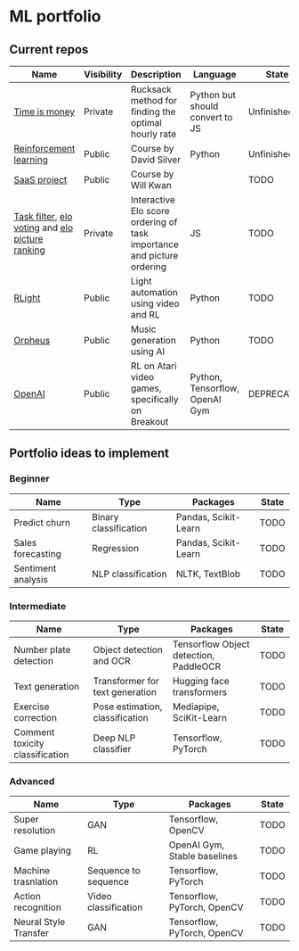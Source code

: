 # ML portfolio
## Current repos
| Name | Visibility | Description | Language | State |
| --- | --- | --- | --- | --- |
| [Time is money](https://github.com/csongorpilinszkinagy/time-is-money) | Private | Rucksack method for finding the optimal hourly rate | Python but should convert to JS | Unfinished |
| [Reinforcement learning](https://github.com/csongorpilinszkinagy/reinforcement-learning) | Public | Course by David Silver | Python | Unfinished |
| [SaaS project](https://github.com/csongorpilinszkinagy/saas-project) | Public | Course by Will Kwan | | TODO |
| [Task filter](https://github.com/csongorpilinszkinagy/task-filter), [elo voting](https://github.com/csongorpilinszkinagy/elo_voting) and [elo picture ranking](https://github.com/csongorpilinszkinagy/elo_picture_ranking) | Private | Interactive Elo score ordering of task importance and picture ordering | JS | TODO |
| [RLight](https://github.com/csongorpilinszkinagy/RLight) | Public | Light automation using video and RL | Python | TODO |
| [Orpheus](https://github.com/csongorpilinszkinagy/orpheus) | Public | Music generation using AI | Python | TODO |
| [OpenAI](https://github.com/csongorpilinszkinagy/OpenAI) | Public | RL on Atari video games, specifically on Breakout | Python, Tensorflow, OpenAI Gym | DEPRECATED |

## Portfolio ideas to implement
### Beginner
| Name | Type | Packages | State |
| --- | --- | --- | --- |
| Predict churn | Binary classification | Pandas, Scikit-Learn | TODO |
| Sales forecasting | Regression | Pandas, Scikit-Learn | TODO |
| Sentiment analysis | NLP classification | NLTK, TextBlob | TODO |

### Intermediate
| Name | Type | Packages | State |
| --- | --- | --- | --- |
| Number plate detection | Object detection and OCR | Tensorflow Object detection, PaddleOCR | TODO |
| Text generation | Transformer for text generation | Hugging face transformers | TODO |
| Exercise correction | Pose estimation, classification | Mediapipe, SciKit-Learn | TODO |
| Comment toxicity classification | Deep NLP classifier | Tensorflow, PyTorch | TODO |

### Advanced
| Name | Type | Packages | State |
| --- | --- | --- | --- |
| Super resolution | GAN | Tensorflow, OpenCV | TODO |
| Game playing | RL | OpenAI Gym, Stable baselines | TODO |
| Machine trasnlation | Sequence to sequence | Tensorflow, PyTorch | TODO |
| Action recognition | Video classification | Tensorflow, PyTorch, OpenCV | TODO |
| Neural Style Transfer | GAN | Tensorflow, PyTorch, OpenCV | TODO |
